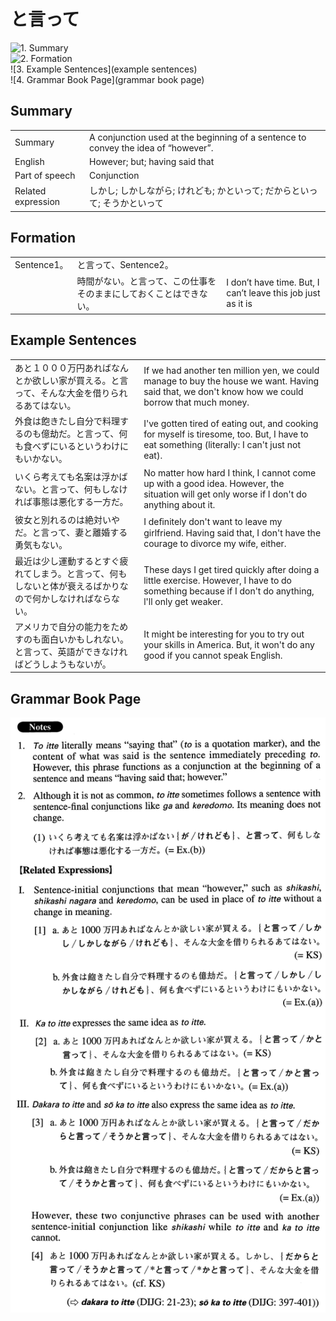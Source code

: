 # と言って

![1. Summary](summary)<br>
![2. Formation](formation)<br>
![3. Example Sentences](example sentences)<br>
![4. Grammar Book Page](grammar book page)<br>


## Summary

<table><tr>   <td>Summary</td>   <td>A conjunction used at the beginning of a sentence to convey the idea of “however”.</td></tr><tr>   <td>English</td>   <td>However; but; having said that</td></tr><tr>   <td>Part of speech</td>   <td>Conjunction</td></tr><tr>   <td>Related expression</td>   <td>しかし; しかしながら; けれども; かといって; だからといって; そうかといって</td></tr></table>

## Formation

<table class="table"><tbody><tr class="tr head"><td class="td"><span class="bold">Sentence1。</span></td><td class="td"><span class="concept">と言って</span><span>、Sentence2。</span></td><td class="td"></td></tr><tr class="tr"><td class="td"></td><td class="td"><span>時間がない。</span><span class="concept">と言って</span><span>、この仕事をそのままにしておくことはできない。</span></td><td class="td"><span>I don’t have time. But, I can’t leave this job just as it is</span></td></tr></tbody></table>

## Example Sentences

<table><tr>   <td>あと１０００万円あればなんとか欲しい家が買える。と言って、そんな大金を借りられるあてはない。</td>   <td>If we had another ten million yen, we could manage to buy the house we want. Having said that, we don't know how we could borrow that much money.</td></tr><tr>   <td>外食は飽きたし自分で料理するのも億劫だ。と言って、何も食べずにいるというわけにもいかない。</td>   <td>I've gotten tired of eating out, and cooking for myself is tiresome, too. But, I have to eat something (literally: I can't just not eat).</td></tr><tr>   <td>いくら考えても名案は浮かばない。と言って、何もしなければ事態は悪化する一方だ。</td>   <td>No matter how hard I think, I cannot come up with a good idea. However, the situation will get only worse if I don't do anything about it.</td></tr><tr>   <td>彼女と別れるのは絶対いやだ。と言って、妻と離婚する勇気もない。</td>   <td>I deﬁnitely don't want to leave my girlfriend. Having said that, I don't have the courage to divorce my wife, either.</td></tr><tr>   <td>最近は少し運動するとすぐ疲れてしまう。と言って、何もしないと体が衰えるばかりなので何かしなければならない。</td>   <td>These days I get tired quickly after doing a little exercise. However, I have to do something because if I don't do anything, l'll only get weaker.</td></tr><tr>   <td>アメリカで自分の能力をためすのも面白いかもしれない。と言って、英語ができなければどうしようもないが。</td>   <td>It might be interesting for you to try out your skills in America. But, it won't do any good if you cannot speak English.</td></tr></table>

## Grammar Book Page

![](../img/Advancedと言って.png)


